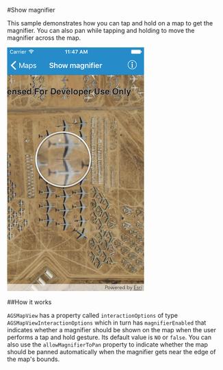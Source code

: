 #Show magnifier

This sample demonstrates how you can tap and hold on a map to get the magnifier. You can also pan while tapping and holding to move the magnifier across the map.

![](image1.png)

##How it works

`AGSMapView` has a property called `interactionOptions` of type `AGSMapViewInteractionOptions` which in turn has `magnifierEnabled` that indicates whether a magnifier should be shown on the map when the user performs a tap and hold gesture. Its default value is `NO` or `false`. You can also use the `allowMagnifierToPan` property to indicate whether the map should be panned automatically when the magnifier gets near the edge of the map's bounds.





